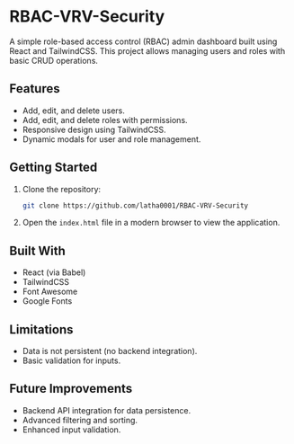 # RBAC-VRV-Security

A simple role-based access control (RBAC) admin dashboard built using React and TailwindCSS. This project allows managing users and roles with basic CRUD operations.

## Features

- Add, edit, and delete users.
- Add, edit, and delete roles with permissions.
- Responsive design using TailwindCSS.
- Dynamic modals for user and role management.

## Getting Started

1. Clone the repository:
   ```bash
   git clone https://github.com/latha0001/RBAC-VRV-Security
   ```
2. Open the `index.html` file in a modern browser to view the application.

## Built With

- React (via Babel)
- TailwindCSS
- Font Awesome
- Google Fonts

## Limitations

- Data is not persistent (no backend integration).
- Basic validation for inputs.

## Future Improvements

- Backend API integration for data persistence.
- Advanced filtering and sorting.
- Enhanced input validation.
